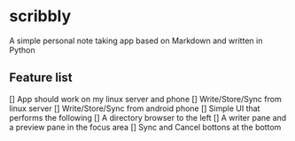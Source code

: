 # scribbly
A simple personal note taking app based on Markdown and written in Python

## Feature list
  [] App should work on my linux server and phone
  [] Write/Store/Sync from linux server
  [] Write/Store/Sync from android phone
  [] Simple UI that performs the following
      [] A directory browser to the left
      [] A writer pane and a preview pane in the focus area
      [] Sync and Cancel bottons at the bottom
